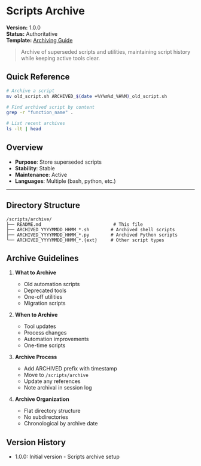 # Scripts Archive

**Version:** 1.0.0  
**Status:** Authoritative  
**Template:** [Archiving Guide](/docs/templates/ARCHIVING.md)

> Archive of superseded scripts and utilities, maintaining script history while keeping active tools clear.

## Quick Reference
```bash
# Archive a script
mv old_script.sh ARCHIVED_$(date +%Y%m%d_%H%M)_old_script.sh

# Find archived script by content
grep -r "function_name" .

# List recent archives
ls -lt | head
```

## Overview
- **Purpose**: Store superseded scripts
- **Stability**: Stable
- **Maintenance**: Active
- **Languages**: Multiple (bash, python, etc.)

---

## Directory Structure
```
/scripts/archive/
├── README.md                           # This file
├── ARCHIVED_YYYYMMDD_HHMM_*.sh        # Archived shell scripts
├── ARCHIVED_YYYYMMDD_HHMM_*.py        # Archived Python scripts
└── ARCHIVED_YYYYMMDD_HHMM_*.{ext}     # Other script types
```

## Archive Guidelines

1. **What to Archive**
   - Old automation scripts
   - Deprecated tools
   - One-off utilities
   - Migration scripts

2. **When to Archive**
   - Tool updates
   - Process changes
   - Automation improvements
   - One-time scripts

3. **Archive Process**
   - Add ARCHIVED prefix with timestamp
   - Move to `/scripts/archive`
   - Update any references
   - Note archival in session log

4. **Archive Organization**
   - Flat directory structure
   - No subdirectories
   - Chronological by archive date

## Version History
- 1.0.0: Initial version - Scripts archive setup
